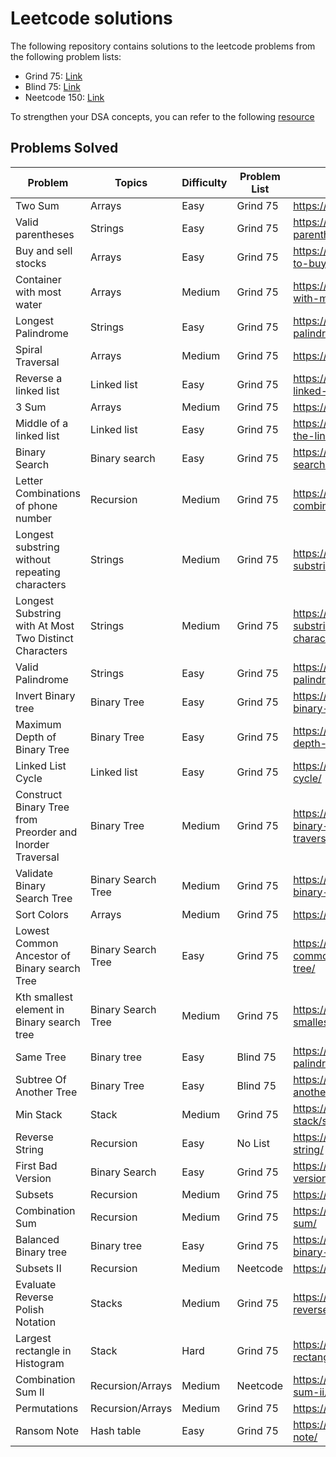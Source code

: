 # Leetcode solutions

The following repository contains solutions to the leetcode problems from the following problem lists:

- Grind 75: [Link](https://www.techinterviewhandbook.org/grind75)
- Blind 75: [Link](https://neetcode.io)
- Neetcode 150: [Link](https://neetcode.io)

To strengthen your DSA concepts, you can refer to the following [resource](https://superstudy.guide/algorithms-data-structures/foundations/algorithmic-concepts)

## Problems Solved


Problem  | Topics | Difficulty | Problem List | Link
-------- | ------ | ----- | ----- | -----
Two Sum  | Arrays | Easy  |  Grind 75 | https://leetcode.com/problems/two-sum/
Valid parentheses | Strings	| Easy | Grind 75 | https://leetcode.com/problems/valid-parentheses/
Buy and sell stocks | Arrays | Easy | Grind 75 | https://leetcode.com/problems/best-time-to-buy-and-sell-stock/
Container with most water | Arrays | Medium | Grind 75 | https://leetcode.com/problems/container-with-most-water/
Longest Palindrome | Strings | Easy | Grind 75 | https://leetcode.com/problems/longest-palindrome/
Spiral Traversal | Arrays | Medium | Grind 75 | https://leetcode.com/problems/spiral-matrix/
Reverse a linked list | Linked list | Easy | Grind 75 | https://leetcode.com/problems/reverse-linked-list/
3 Sum| Arrays | Medium | Grind 75 | https://leetcode.com/problems/3sum/
Middle of a linked list | Linked list | Easy | Grind 75 | https://leetcode.com/problems/middle-of-the-linked-list/
Binary Search | Binary search | Easy |  Grind 75 | https://leetcode.com/problems/binary-search/
Letter Combinations of phone number | Recursion | Medium | Grind 75 | https://leetcode.com/problems/letter-combinations-of-a-phone-number/
Longest substring without repeating characters | Strings | Medium |  Grind 75 | https://leetcode.com/problems/longest-substring-without-repeating-characters/
Longest Substring with At Most Two Distinct Characters| Strings| Medium	| Grind 75 | https://leetcode.com/problems/longest-substring-with-at-most-two-distinct-characters/	
Valid Palindrome| Strings| Easy	| Grind 75 | https://leetcode.com/problems/valid-palindrome/	
Invert Binary tree | Binary Tree| Easy | Grind 75 | https://leetcode.com/problems/invert-binary-tree	
Maximum Depth of Binary Tree | Binary Tree | Easy | Grind 75 | https://leetcode.com/problems/maximum-depth-of-binary-tree/
Linked List Cycle | Linked list	| Easy | Grind 75 | https://leetcode.com/problems/linked-list-cycle/	
Construct Binary Tree from Preorder and Inorder Traversal | Binary Tree	| Medium| Grind 75 | https://leetcode.com/problems/construct-binary-tree-from-preorder-and-inorder-traversal/
Validate Binary Search Tree	| Binary Search Tree |	Medium | Grind 75 | https://leetcode.com/problems/validate-binary-search-tree/
Sort Colors	| Arrays |Medium | Grind 75 | https://leetcode.com/problems/sort-colors/
Lowest Common Ancestor of Binary search Tree | Binary Search Tree |Easy	| Grind 75 | https://leetcode.com/problems/lowest-common-ancestor-of-a-binary-search-tree/
Kth smallest element in Binary search tree| Binary Search Tree| Medium| Grind 75 | https://leetcode.com/problems/kth-smallest-element-in-a-bst/
Same Tree | Binary tree	| Easy | Blind 75 | https://leetcode.com/problems/longest-palindromic-substring/
Subtree Of Another Tree | Binary Tree | Easy | Blind 75 | https://leetcode.com/problems/subtree-of-another-tree/Implement Trie |Trie | Medium| Grind 75 | https://leetcode.com/problems/implement-trie-prefix-tree/	
Min Stack	| Stack| Medium | Grind 75 |  https://leetcode.com/problems/min-stack/solution/
Reverse String | Recursion | Easy | No List | https://leetcode.com/problems/reverse-string/
First Bad Version | Binary Search | Easy | Grind 75 |https://leetcode.com/problems/first-bad-version/	
Subsets | Recursion	| Medium |Grind 75	|  https://leetcode.com/problems/subsets/
Combination Sum	| Recursion	| Medium | Grind 75 | https://leetcode.com/problems/combination-sum/
Balanced Binary tree | Binary tree | Easy | Grind 75 | https://leetcode.com/problems/balanced-binary-tree/submissions/
Subsets II | Recursion | Medium	| Neetcode | https://leetcode.com/problems/subsets-ii/	
Evaluate Reverse Polish Notation | Stacks | Medium	| Grind 75 | 	https://leetcode.com/problems/evaluate-reverse-polish-notation/		
Largest rectangle in Histogram	| Stack | 	Hard | Grind 75 | https://leetcode.com/problems/largest-rectangle-in-histogram/	
Combination Sum II	| Recursion/Arrays	| Medium| Neetcode |https://leetcode.com/problems/combination-sum-ii/	
Permutations | Recursion/Arrays	| Medium | Grind 75 |	https://leetcode.com/problems/permutations/	
Ransom Note	| Hash table | Easy	| Grind 75 | https://leetcode.com/problems/ransom-note/	